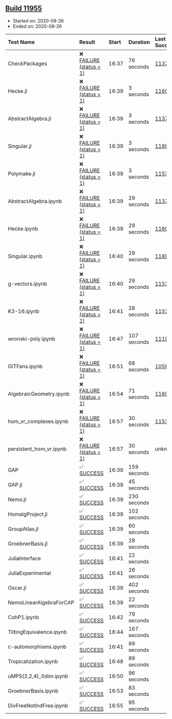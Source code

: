 ## [Build 11955](https://oscarci.mathematik.uni-kl.de/job/oscar/11955/)

* Started on: 2020-08-26
* Ended on: 2020-08-26

| Test Name    | Result | Start | Duration | Last Success | First Failure |
|:-------------|:-------|:------|:---------|:-------------|:--------------|
| CheckPackages | ❌ [FAILURE (status = 1)](https://oscarci.mathematik.uni-kl.de/job/oscar/11955/artifact/logs/build-11955/CheckPackages.log) | 16:37 | 76 seconds | [11376](https://oscarci.mathematik.uni-kl.de/job/oscar/11376/) | [11377](https://oscarci.mathematik.uni-kl.de/job/oscar/11377/) |
| Hecke.jl | ❌ [FAILURE (status = 1)](https://oscarci.mathematik.uni-kl.de/job/oscar/11955/artifact/logs/build-11955/Hecke.jl.log) | 16:39 | 3 seconds | [11602](https://oscarci.mathematik.uni-kl.de/job/oscar/11602/) | [11603](https://oscarci.mathematik.uni-kl.de/job/oscar/11603/) |
| AbstractAlgebra.jl | ❌ [FAILURE (status = 1)](https://oscarci.mathematik.uni-kl.de/job/oscar/11955/artifact/logs/build-11955/AbstractAlgebra.jl.log) | 16:39 | 3 seconds | [11376](https://oscarci.mathematik.uni-kl.de/job/oscar/11376/) | [11377](https://oscarci.mathematik.uni-kl.de/job/oscar/11377/) |
| Singular.jl | ❌ [FAILURE (status = 1)](https://oscarci.mathematik.uni-kl.de/job/oscar/11955/artifact/logs/build-11955/Singular.jl.log) | 16:39 | 3 seconds | [11893](https://oscarci.mathematik.uni-kl.de/job/oscar/11893/) | [11894](https://oscarci.mathematik.uni-kl.de/job/oscar/11894/) |
| Polymake.jl | ❌ [FAILURE (status = 1)](https://oscarci.mathematik.uni-kl.de/job/oscar/11955/artifact/logs/build-11955/Polymake.jl.log) | 16:39 | 3 seconds | [11532](https://oscarci.mathematik.uni-kl.de/job/oscar/11532/) | [11533](https://oscarci.mathematik.uni-kl.de/job/oscar/11533/) |
| AbstractAlgebra.ipynb | ❌ [FAILURE (status = 1)](https://oscarci.mathematik.uni-kl.de/job/oscar/11955/artifact/logs/build-11955/AbstractAlgebra.ipynb.log) | 16:39 | 29 seconds | [11376](https://oscarci.mathematik.uni-kl.de/job/oscar/11376/) | [11377](https://oscarci.mathematik.uni-kl.de/job/oscar/11377/) |
| Hecke.ipynb | ❌ [FAILURE (status = 1)](https://oscarci.mathematik.uni-kl.de/job/oscar/11955/artifact/logs/build-11955/Hecke.ipynb.log) | 16:39 | 29 seconds | [11602](https://oscarci.mathematik.uni-kl.de/job/oscar/11602/) | [11603](https://oscarci.mathematik.uni-kl.de/job/oscar/11603/) |
| Singular.ipynb | ❌ [FAILURE (status = 1)](https://oscarci.mathematik.uni-kl.de/job/oscar/11955/artifact/logs/build-11955/Singular.ipynb.log) | 16:40 | 29 seconds | [11893](https://oscarci.mathematik.uni-kl.de/job/oscar/11893/) | [11894](https://oscarci.mathematik.uni-kl.de/job/oscar/11894/) |
| g-vectors.ipynb | ❌ [FAILURE (status = 1)](https://oscarci.mathematik.uni-kl.de/job/oscar/11955/artifact/logs/build-11955/g-vectors.ipynb.log) | 16:40 | 29 seconds | [11532](https://oscarci.mathematik.uni-kl.de/job/oscar/11532/) | [11533](https://oscarci.mathematik.uni-kl.de/job/oscar/11533/) |
| K3-16.ipynb | ❌ [FAILURE (status = 1)](https://oscarci.mathematik.uni-kl.de/job/oscar/11955/artifact/logs/build-11955/K3-16.ipynb.log) | 16:41 | 28 seconds | [11532](https://oscarci.mathematik.uni-kl.de/job/oscar/11532/) | [11533](https://oscarci.mathematik.uni-kl.de/job/oscar/11533/) |
| wronski-poly.ipynb | ❌ [FAILURE (status = 1)](https://oscarci.mathematik.uni-kl.de/job/oscar/11955/artifact/logs/build-11955/wronski-poly.ipynb.log) | 16:47 | 107 seconds | [11192](https://oscarci.mathematik.uni-kl.de/job/oscar/11192/) | [11193](https://oscarci.mathematik.uni-kl.de/job/oscar/11193/) |
| GITFans.ipynb | ❌ [FAILURE (status = 1)](https://oscarci.mathematik.uni-kl.de/job/oscar/11955/artifact/logs/build-11955/GITFans.ipynb.log) | 16:51 | 68 seconds | [10566](https://oscarci.mathematik.uni-kl.de/job/oscar/10566/) | [10567](https://oscarci.mathematik.uni-kl.de/job/oscar/10567/) |
| AlgebraicGeometry.ipynb | ❌ [FAILURE (status = 1)](https://oscarci.mathematik.uni-kl.de/job/oscar/11955/artifact/logs/build-11955/AlgebraicGeometry.ipynb.log) | 16:54 | 71 seconds | [11602](https://oscarci.mathematik.uni-kl.de/job/oscar/11602/) | [11603](https://oscarci.mathematik.uni-kl.de/job/oscar/11603/) |
| hom_vr_complexes.ipynb | ❌ [FAILURE (status = 1)](https://oscarci.mathematik.uni-kl.de/job/oscar/11955/artifact/logs/build-11955/hom_vr_complexes.ipynb.log) | 16:57 | 30 seconds | [11532](https://oscarci.mathematik.uni-kl.de/job/oscar/11532/) | [11533](https://oscarci.mathematik.uni-kl.de/job/oscar/11533/) |
| persistent_hom_vr.ipynb | ❌ [FAILURE (status = 1)](https://oscarci.mathematik.uni-kl.de/job/oscar/11955/artifact/logs/build-11955/persistent_hom_vr.ipynb.log) | 16:57 | 30 seconds | unknown | unknown |
| GAP | ✅ [SUCCESS](https://oscarci.mathematik.uni-kl.de/job/oscar/11955/artifact/logs/build-11955/GAP.log) | 16:39 | 159 seconds |  |  |
| GAP.jl | ✅ [SUCCESS](https://oscarci.mathematik.uni-kl.de/job/oscar/11955/artifact/logs/build-11955/GAP.jl.log) | 16:39 | 45 seconds |  |  |
| Nemo.jl | ✅ [SUCCESS](https://oscarci.mathematik.uni-kl.de/job/oscar/11955/artifact/logs/build-11955/Nemo.jl.log) | 16:39 | 230 seconds |  |  |
| HomalgProject.jl | ✅ [SUCCESS](https://oscarci.mathematik.uni-kl.de/job/oscar/11955/artifact/logs/build-11955/HomalgProject.jl.log) | 16:39 | 102 seconds |  |  |
| GroupAtlas.jl | ✅ [SUCCESS](https://oscarci.mathematik.uni-kl.de/job/oscar/11955/artifact/logs/build-11955/GroupAtlas.jl.log) | 16:39 | 60 seconds |  |  |
| GroebnerBasis.jl | ✅ [SUCCESS](https://oscarci.mathematik.uni-kl.de/job/oscar/11955/artifact/logs/build-11955/GroebnerBasis.jl.log) | 16:39 | 28 seconds |  |  |
| JuliaInterface | ✅ [SUCCESS](https://oscarci.mathematik.uni-kl.de/job/oscar/11955/artifact/logs/build-11955/JuliaInterface.log) | 16:41 | 22 seconds |  |  |
| JuliaExperimental | ✅ [SUCCESS](https://oscarci.mathematik.uni-kl.de/job/oscar/11955/artifact/logs/build-11955/JuliaExperimental.log) | 16:41 | 26 seconds |  |  |
| Oscar.jl | ✅ [SUCCESS](https://oscarci.mathematik.uni-kl.de/job/oscar/11955/artifact/logs/build-11955/Oscar.jl.log) | 16:39 | 402 seconds |  |  |
| NemoLinearAlgebraForCAP | ✅ [SUCCESS](https://oscarci.mathematik.uni-kl.de/job/oscar/11955/artifact/logs/build-11955/NemoLinearAlgebraForCAP.log) | 16:39 | 22 seconds |  |  |
| CohP1.ipynb | ✅ [SUCCESS](https://oscarci.mathematik.uni-kl.de/job/oscar/11955/artifact/logs/build-11955/CohP1.ipynb.log) | 16:42 | 79 seconds |  |  |
| TiltingEquivalence.ipynb | ✅ [SUCCESS](https://oscarci.mathematik.uni-kl.de/job/oscar/11955/artifact/logs/build-11955/TiltingEquivalence.ipynb.log) | 16:44 | 167 seconds |  |  |
| c-automorphisms.ipynb | ✅ [SUCCESS](https://oscarci.mathematik.uni-kl.de/job/oscar/11955/artifact/logs/build-11955/c-automorphisms.ipynb.log) | 16:41 | 89 seconds |  |  |
| Tropicalization.ipynb | ✅ [SUCCESS](https://oscarci.mathematik.uni-kl.de/job/oscar/11955/artifact/logs/build-11955/Tropicalization.ipynb.log) | 16:48 | 89 seconds |  |  |
| uMPS(2,2,4)_0dim.ipynb | ✅ [SUCCESS](https://oscarci.mathematik.uni-kl.de/job/oscar/11955/artifact/logs/build-11955/uMPS-2-2-4-_0dim.ipynb.log) | 16:50 | 96 seconds |  |  |
| GroebnerBasis.ipynb | ✅ [SUCCESS](https://oscarci.mathematik.uni-kl.de/job/oscar/11955/artifact/logs/build-11955/GroebnerBasis.ipynb.log) | 16:53 | 83 seconds |  |  |
| DivFreeNotIndFree.ipynb | ✅ [SUCCESS](https://oscarci.mathematik.uni-kl.de/job/oscar/11955/artifact/logs/build-11955/DivFreeNotIndFree.ipynb.log) | 16:55 | 95 seconds |  |  |
